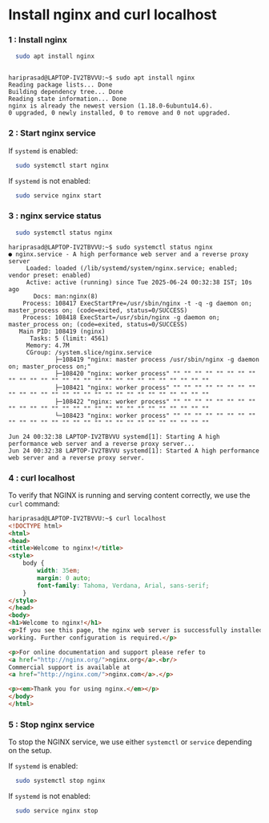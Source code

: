 # Install nginx and curl localhost

### 1 : Install nginx 

```bash
  sudo apt install nginx 
```
```shell

hariprasad@LAPTOP-IV2TBVVU:~$ sudo apt install nginx
Reading package lists... Done
Building dependency tree... Done
Reading state information... Done
nginx is already the newest version (1.18.0-6ubuntu14.6).
0 upgraded, 0 newly installed, 0 to remove and 0 not upgraded.
```
### 2 : Start nginx service 

If ``systemd`` is enabled:
```bash
  sudo systemctl start nginx
```

If ``systemd`` is not enabled:
```bash
  sudo service nginx start
```

### 3 : nginx service status

```bash
  sudo systemctl status nginx
```

```shell
hariprasad@LAPTOP-IV2TBVVU:~$ sudo systemctl status nginx
● nginx.service - A high performance web server and a reverse proxy server
     Loaded: loaded (/lib/systemd/system/nginx.service; enabled; vendor preset: enabled)
     Active: active (running) since Tue 2025-06-24 00:32:38 IST; 10s ago
       Docs: man:nginx(8)
    Process: 108417 ExecStartPre=/usr/sbin/nginx -t -q -g daemon on; master_process on; (code=exited, status=0/SUCCESS)
    Process: 108418 ExecStart=/usr/sbin/nginx -g daemon on; master_process on; (code=exited, status=0/SUCCESS)
   Main PID: 108419 (nginx)
      Tasks: 5 (limit: 4561)
     Memory: 4.7M
     CGroup: /system.slice/nginx.service
             ├─108419 "nginx: master process /usr/sbin/nginx -g daemon on; master_process on;"
             ├─108420 "nginx: worker process" "" "" "" "" "" "" "" "" "" "" "" "" "" "" "" "" "" "" "" "" "" "" "" "" "" "" ""
             ├─108421 "nginx: worker process" "" "" "" "" "" "" "" "" "" "" "" "" "" "" "" "" "" "" "" "" "" "" "" "" "" "" ""
             ├─108422 "nginx: worker process" "" "" "" "" "" "" "" "" "" "" "" "" "" "" "" "" "" "" "" "" "" "" "" "" "" "" ""
             └─108423 "nginx: worker process" "" "" "" "" "" "" "" "" "" "" "" "" "" "" "" "" "" "" "" "" "" "" "" "" "" "" ""

Jun 24 00:32:38 LAPTOP-IV2TBVVU systemd[1]: Starting A high performance web server and a reverse proxy server...
Jun 24 00:32:38 LAPTOP-IV2TBVVU systemd[1]: Started A high performance web server and a reverse proxy server.
```
### 4 : curl localhost

To verify that NGINX is running and serving content correctly, we use the `curl` command:

```html
hariprasad@LAPTOP-IV2TBVVU:~$ curl localhost
<!DOCTYPE html>
<html>
<head>
<title>Welcome to nginx!</title>
<style>
    body {
        width: 35em;
        margin: 0 auto;
        font-family: Tahoma, Verdana, Arial, sans-serif;
    }
</style>
</head>
<body>
<h1>Welcome to nginx!</h1>
<p>If you see this page, the nginx web server is successfully installed and
working. Further configuration is required.</p>

<p>For online documentation and support please refer to
<a href="http://nginx.org/">nginx.org</a>.<br/>
Commercial support is available at
<a href="http://nginx.com/">nginx.com</a>.</p>

<p><em>Thank you for using nginx.</em></p>
</body>
</html>
```

### 5 : Stop nginx service

To stop the NGINX service, we use either `systemctl` or `service` depending on the setup.

If ``systemd`` is enabled:
```bash
  sudo systemctl stop nginx
```

If ``systemd`` is not enabled:
```bash
  sudo service nginx stop
```
